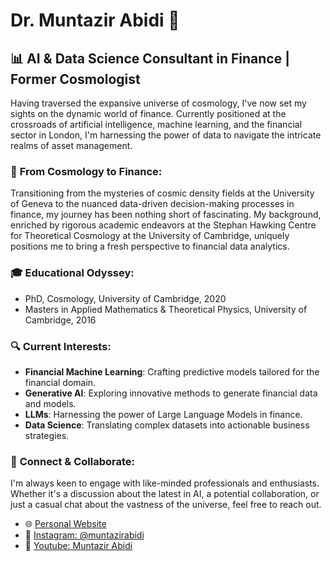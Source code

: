 # Dr. Muntazir Abidi :wave:

## 📊 **AI & Data Science Consultant in Finance | Former Cosmologist**

Having traversed the expansive universe of cosmology, I've now set my sights on the dynamic world of finance. Currently positioned at the crossroads of artificial intelligence, machine learning, and the financial sector in London, I'm harnessing the power of data to navigate the intricate realms of asset management.

### 🌌 **From Cosmology to Finance**:
Transitioning from the mysteries of cosmic density fields at the University of Geneva to the nuanced data-driven decision-making processes in finance, my journey has been nothing short of fascinating. My background, enriched by rigorous academic endeavors at the Stephan Hawking Centre for Theoretical Cosmology at the University of Cambridge, uniquely positions me to bring a fresh perspective to financial data analytics.

### 🎓 **Educational Odyssey**:
- PhD, Cosmology, University of Cambridge, 2020
- Masters in Applied Mathematics & Theoretical Physics, University of Cambridge, 2016

### 🔍 **Current Interests**:
- **Financial Machine Learning**: Crafting predictive models tailored for the financial domain.
- **Generative AI**: Exploring innovative methods to generate financial data and models.
- **LLMs**: Harnessing the power of Large Language Models in finance.
- **Data Science**: Translating complex datasets into actionable business strategies.

### 🔗 **Connect & Collaborate**:
I'm always keen to engage with like-minded professionals and enthusiasts. Whether it's a discussion about the latest in AI, a potential collaboration, or just a casual chat about the vastness of the universe, feel free to reach out.

- 🌐 [Personal Website](https://muntazirabidi.com/)
- 📸 [Instagram: @muntazirabidi](https://www.instagram.com/muntazirabidi/)
- 🎥 [Youtube: Muntazir Abidi](https://www.youtube.com/user/MuntazirAbidi)
